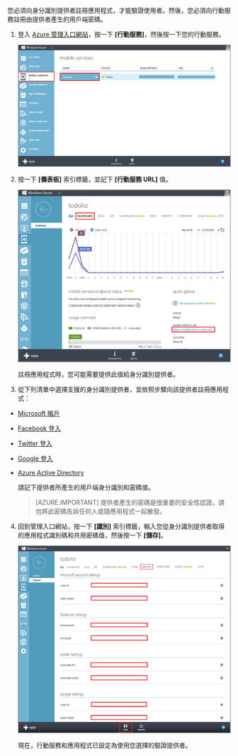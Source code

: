 ﻿

您必須向身分識別提供者註冊應用程式，才能驗證使用者。然後，您必須向行動服務註冊由提供者產生的用戶端密碼。

1. 登入 [Azure 管理入口網站]，按一下 **[行動服務]**，然後按一下您的行動服務。

   	![](./media/mobile-services-register-authentication/mobile-services-selection.png)

2. 按一下 **[儀表板]** 索引標籤，並記下 **[行動服務 URL]** 值。

   	![](./media/mobile-services-register-authentication/mobile-service-uri.png)

    註冊應用程式時，您可能需要提供此值給身分識別提供者。

3. 從下列清單中選擇支援的身分識別提供者，並依照步驟向該提供者註冊應用程式：

 - <a href="/zh-tw/documentation/articles/mobile-services-how-to-register-microsoft-authentication/" target="_blank">Microsoft 帳戶</a>
 - <a href="/zh-tw/documentation/articles/mobile-services-how-to-register-facebook-authentication/" target="_blank">Facebook 登入</a>
 - <a href="/zh-tw/documentation/articles/mobile-services-how-to-register-twitter-authentication/" target="_blank">Twitter 登入</a>
 - <a href="/zh-tw/documentation/articles/mobile-services-how-to-register-google-authentication/" target="_blank">Google 登入</a>
 - <a href="/zh-tw/documentation/articles/mobile-services-how-to-register-active-directory-authentication/" target="_blank">Azure Active Directory</a>


    請記下提供者所產生的用戶端身分識別和密碼值。

    > [AZURE.IMPORTANT] 提供者產生的密碼是很重要的安全性認證。請勿將此密碼告訴任何人或隨應用程式一起散發。

4. 回到管理入口網站，按一下 **[識別]** 索引標籤，輸入您從身分識別提供者取得的應用程式識別碼和共用密碼值，然後按一下 **[儲存]**。

   	![](./media/mobile-services-register-authentication/mobile-identity-tab.png)

	現在，行動服務和應用程式已設定為使用您選擇的驗證提供者。

<!-- URLs. -->
[Azure 管理入口網站]: https://manage.windowsazure.com/

<!--HONumber=42-->
